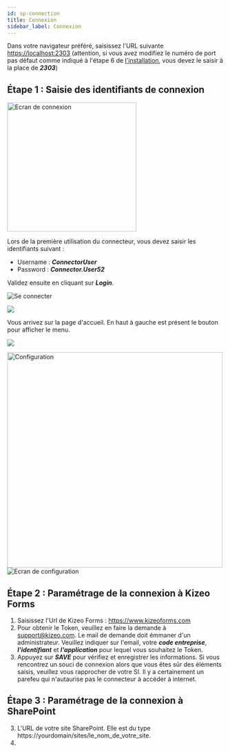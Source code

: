 ```yaml
---
id: sp-connection
title: Connexion
sidebar_label: Connexion
---
```


Dans votre navigateur préféré, saisissez l'URL suivante  <a href="https://localhost:2303" target="_blank">https://localhost:2303</a> (attention, si vous avez modifiez le numéro de port pas défaut comme indiqué à l'étape 6 de [l'installation](sp-installation.md), vous devez le saisir à la place de ***2303***) 

## Étape 1 : Saisie des identifiants de connexion 

<img src="/kizeo-forms-documentations/img/sp2/fr/Connexion.jpg" alt="Ecran de connexion" width="300"/>

Lors de la première utilisation du connecteur, vous devez saisir les identifiants suivant :
- Username : ***ConnectorUser***
- Password : ***Connector.User52***

Validez ensuite en cliquant sur ***Login***.

<img src="/kizeo-forms-documentations/img/sp2/fr/Connexion 02.jpg" alt="Se connecter" />

![][separator]

Vous arrivez sur la page d'accueil. En haut à gauche est présent le bouton pour afficher le menu. 

![][separator]

<img src="/kizeo-forms-documentations/img/sp2/fr/Connexion 03.jpg" alt="Configuration" width="500" />

<img src="/kizeo-forms-documentations/img/sp2/fr/Connexion 04.jpg" alt="Ecran de configuration" />

## Étape 2 : Paramétrage de la connexion à Kizeo Forms

1. Saisissez l'Url de Kizeo Forms : https://www.kizeoforms.com
2. Pour obtenir le Token, veuillez en faire la demande à support@kizeo.com. Le mail de demande doit émmaner d'un administrateur. Veuillez indiquer sur l'email, votre ***code entreprise***, ***l'identifiant*** et ***l'application*** pour lequel vous souhaitez le Token.
3. Appuyez sur ***SAVE*** pour vérifiez et enregistrer les informations.
Si vous rencontrez un souci de connexion alors que vous êtes sûr des éléments saisis, veuillez vous rapprocher de votre SI. Il y a certainement un parefeu qui n'autaurise pas le connecteur à accéder à internet.

## Étape 3 : Paramétrage de la connexion à SharePoint

3. L'URL de votre site SharePoint. Elle est du type https://yourdomain/sites/le_nom_de_votre_site.
4. 

<!-- ************************** -->
<!-- ***** Pictures List ****** --> 
<!-- ************************** -->

[separator]: /kizeo-forms-documentations/img/sp2/separateur.png